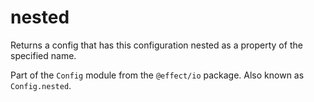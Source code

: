# nested

Returns a config that has this configuration nested as a property of the
specified name.

Part of the `Config` module from the `@effect/io` package. Also known as `Config.nested`.
